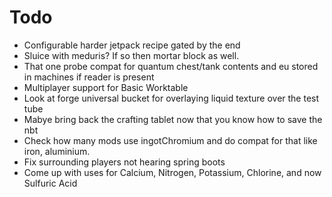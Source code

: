 # Todo
- Configurable harder jetpack recipe gated by the end
- Sluice with meduris? If so then mortar block as well.
- That one probe compat for quantum chest/tank contents and eu stored in machines if reader is present
- Multiplayer support for Basic Worktable
- Look at forge universal bucket for overlaying liquid texture over the test tube
- Mabye bring back the crafting tablet now that you know how to save the nbt
- Check how many mods use ingotChromium and do compat for that like iron, aluminium.
- Fix surrounding players not hearing spring boots
- Come up with uses for Calcium, Nitrogen, Potassium, Chlorine, and now Sulfuric Acid
